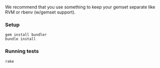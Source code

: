We recommend that you use something to keep your gemset separate like RVM or rbenv (w/gemset support).

### Setup

    gem install bundler
    bundle install

### Running tests

    rake
